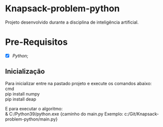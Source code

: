 # Knapsack-problem-python
Projeto desenvolvido durante a disciplina de inteligência artificial.

# Pre-Requisitos

- [x] *Python*;

## Inicialização

Para inicializar entre na pastado projeto e execute os comandos abaixo:\
cmd\
    pip install numpy\
    pip install deap
    
E para executar o algoritmo:\
    & C:/Python39/python.exe {caminho do main.py Exemplo: c:/Git/Knapsack-problem-python/main.py}
